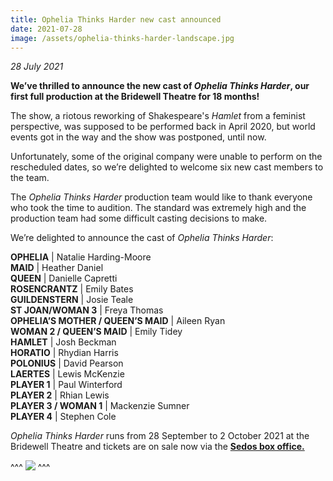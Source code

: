 ```yaml
---
title: Ophelia Thinks Harder new cast announced
date: 2021-07-28
image: /assets/ophelia-thinks-harder-landscape.jpg
---
```

*28 July 2021*

**We’ve thrilled to announce the new cast of *Ophelia Thinks Harder*, our first full production at the Bridewell Theatre for 18 months!**

The show, a riotous reworking of Shakespeare's *Hamlet* from a feminist perspective, was supposed to be performed back in April 2020, but world events got in the way and the show was postponed, until now.

Unfortunately, some of the original company were unable to perform on the rescheduled dates, so we’re delighted to welcome six new cast members  to the team.

The *Ophelia Thinks Harder* production team would like to thank everyone who took the time to audition. The standard was extremely high and the production team had some difficult casting decisions to make.

We’re delighted to announce the cast of *Ophelia Thinks Harder*:

**OPHELIA** | Natalie Harding-Moore\
**MAID** | Heather Daniel\
**QUEEN** | Danielle Capretti\
**ROSENCRANTZ** | Emily Bates\
**GUILDENSTERN** | Josie Teale\
**ST JOAN/WOMAN 3** | Freya Thomas\
**OPHELIA’S MOTHER / QUEEN’S MAID** | Aileen Ryan\
**WOMAN 2 / QUEEN’S MAID** | Emily Tidey\
**HAMLET** | Josh Beckman\
**HORATIO** | Rhydian Harris\
**POLONIUS** | David Pearson\
**LAERTES** | Lewis McKenzie\
**PLAYER 1** | Paul Winterford\
**PLAYER 2** | Rhian Lewis\
**PLAYER 3 / WOMAN 1** | Mackenzie Sumner\
**PLAYER 4** | Stephen Cole

*Ophelia Thinks Harder* runs from 28 September to 2 October 2021 at the Bridewell Theatre and tickets are on sale now via the **[Sedos box office.](https://sedos.ticketsolve.com/shows)**

^^^
![](/assets/ophelia-thinks-harder-no-title-cropped.jpg)
^^^
